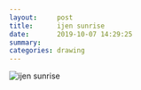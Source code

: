 ```yaml
---
layout:     post
title:      ijen sunrise
date:       2019-10-07 14:29:25
summary:    
categories: drawing
---
```

![ijen sunrise](/images/diary/ijen-sunrise.png ".")
